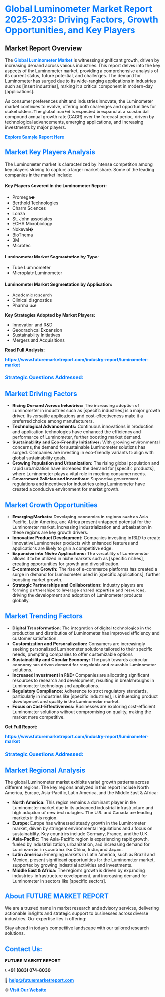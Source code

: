 <h1 style="color: #007BFF;">Global Luminometer Market Report 2025-2033: Driving Factors, Growth Opportunities, and Key Players</h1>

<section id="overview">
<h2>Market Report Overview</h2>
<p>The <a href="https://www.futuremarketreport.com/industry-report/luminometer-market" style="color: #007BFF; text-decoration: none;"><strong>Global Luminometer Market</strong></a> is witnessing significant growth, driven by increasing demand across various industries. This report delves into the key aspects of the Luminometer market, providing a comprehensive analysis of its current status, future potential, and challenges. The demand for Luminometer has surged due to its wide-ranging applications in industries such as [insert industries], making it a critical component in modern-day [applications].</p>
<p>As consumer preferences shift and industries innovate, the Luminometer market continues to evolve, offering both challenges and opportunities for stakeholders. The global market is expected to expand at a substantial compound annual growth rate (CAGR) over the forecast period, driven by technological advancements, emerging applications, and increasing investments by major players.</p>
</section>

<section id="overview">
<p><a href="https://www.futuremarketreport.com/request-sample/reportId=105534" style="color: #007BFF; text-decoration: none;"><strong>Explore Sample Report Here</strong></a></p>
</section>

<section id="key-players">
<h2 style="color: #007BFF;">Market Key Players Analysis</h2>
<p>The Luminometer market is characterized by intense competition among key players striving to capture a larger market share. Some of the leading companies in the market include:</p>
<h4>Key Players Covered in the Luminometer Report:</h4>
<ul><li>Promega�</li><li>Berthold Technologies</li><li>Charm Sciences</li><li>Lonza</li><li>St. John associates</li><li>ECHA Microbiology</li><li>Nokeval�</li><li>BioThema</li><li>3M</li><li>Microtec</li></ul>
<h4>Luminometer Market Segmentation by Type:</h4>
<ul><li>Tube Luminometer</li><li>Microplate Luminometer</li></ul>

<h4>Luminometer Market Segmentation by Application:</h4>
<ul><li>Academic research</li><li>Clinical diagnostics</li><li>Pharma use</li></ul>
<p><strong>Key Strategies Adopted by Market Players:</strong></p>
<ul>
<li>Innovation and R&D</li>
<li>Geographical Expansion</li>
<li>Sustainability Initiatives</li>
<li>Mergers and Acquisitions</li>
</ul>
</section>

<section>
<p><strong>Read Full Analysis: </strong></p><a href="https://www.futuremarketreport.com/industry-report/luminometer-market" style="color: #007BFF; text-decoration: none;"><strong>https://www.futuremarketreport.com/industry-report/luminometer-market</strong></a>
<h3 style="color: #007BFF;">Strategic Questions Addressed:</h3>
</section>

<section id="driving-factors">
<h2 style="color: #007BFF;">Market Driving Factors</h2>
<ul>
<li><strong>Rising Demand Across Industries:</strong> The increasing adoption of Luminometer in industries such as [specific industries] is a major growth driver. Its versatile applications and cost-effectiveness make it a preferred choice among manufacturers.</li>
<li><strong>Technological Advancements:</strong> Continuous innovations in production and application technologies have enhanced the efficiency and performance of Luminometer, further boosting market demand.</li>
<li><strong>Sustainability and Eco-Friendly Initiatives:</strong> With growing environmental concerns, the demand for sustainable Luminometer solutions has surged. Companies are investing in eco-friendly variants to align with global sustainability goals.</li>
<li><strong>Growing Population and Urbanization:</strong> The rising global population and rapid urbanization have increased the demand for [specific products], where Luminometer plays a vital role in meeting consumer needs.</li>
<li><strong>Government Policies and Incentives:</strong> Supportive government regulations and incentives for industries using Luminometer have created a conducive environment for market growth.</li>
</ul>
</section>

<section id="growth-opportunities">
<h2 style="color: #007BFF;">Market Growth Opportunities</h2>
<ul>
<li><strong>Emerging Markets:</strong> Developing economies in regions such as Asia-Pacific, Latin America, and Africa present untapped potential for the Luminometer market. Increasing industrialization and urbanization in these regions are key growth drivers.</li>
<li><strong>Innovative Product Development:</strong> Companies investing in R&D to create innovative Luminometer products with enhanced features and applications are likely to gain a competitive edge.</li>
<li><strong>Expansion into Niche Applications:</strong> The versatility of Luminometer allows it to be utilized in niche markets such as [specific niches], creating opportunities for growth and diversification.</li>
<li><strong>E-commerce Growth:</strong> The rise of e-commerce platforms has created a surge in demand for Luminometer used in [specific applications], further boosting market growth.</li>
<li><strong>Strategic Partnerships and Collaborations:</strong> Industry players are forming partnerships to leverage shared expertise and resources, driving the development and adoption of Luminometer products globally.</li>
</ul>
</section>

<section id="trending-factors">
<h2 style="color: #007BFF;">Market Trending Factors</h2>
<ul>
<li><strong>Digital Transformation:</strong> The integration of digital technologies in the production and distribution of Luminometer has improved efficiency and customer satisfaction.</li>
<li><strong>Customization and Personalization:</strong> Consumers are increasingly seeking personalized Luminometer solutions tailored to their specific needs, prompting companies to offer customizable options.</li>
<li><strong>Sustainability and Circular Economy:</strong> The push towards a circular economy has driven demand for recyclable and reusable Luminometer solutions.</li>
<li><strong>Increased Investment in R&D:</strong> Companies are allocating significant resources to research and development, resulting in breakthroughs in Luminometer technology and applications.</li>
<li><strong>Regulatory Compliance:</strong> Adherence to strict regulatory standards, particularly in industries like [specific industries], is influencing product development and quality in the Luminometer market.</li>
<li><strong>Focus on Cost-Effectiveness:</strong> Businesses are exploring cost-efficient Luminometer solutions without compromising on quality, making the market more competitive.</li>
</ul>
</section>

<section>
<p><strong>Get Full Report: </strong></p><a href="https://www.futuremarketreport.com/industry-report/luminometer-market" style="color: #007BFF; text-decoration: none;"><strong>https://www.futuremarketreport.com/industry-report/luminometer-market</strong></a>
<h3 style="color: #007BFF;">Strategic Questions Addressed:</h3>
</section>


<section id="regional-analysis">
<h2 style="color: #007BFF;">Market Regional Analysis</h2>
<p>The global Luminometer market exhibits varied growth patterns across different regions. The key regions analyzed in this report include North America, Europe, Asia-Pacific, Latin America, and the Middle East & Africa:</p>
<ul>
<li><strong>North America:</strong> This region remains a dominant player in the Luminometer market due to its advanced industrial infrastructure and high adoption of new technologies. The U.S. and Canada are leading markets in this region.</li>
<li><strong>Europe:</strong> Europe has witnessed steady growth in the Luminometer market, driven by stringent environmental regulations and a focus on sustainability. Key countries include Germany, France, and the U.K.</li>
<li><strong>Asia-Pacific:</strong> The Asia-Pacific region is experiencing rapid growth, fueled by industrialization, urbanization, and increasing demand for Luminometer in countries like China, India, and Japan.</li>
<li><strong>Latin America:</strong> Emerging markets in Latin America, such as Brazil and Mexico, present significant opportunities for the Luminometer market, supported by growing industrial activities and investments.</li>
<li><strong>Middle East & Africa:</strong> The region’s growth is driven by expanding industries, infrastructure development, and increasing demand for Luminometer in sectors like [specific sectors].</li>
</ul>
</section>

<footer>
<h2 style="color: #007BFF;">About FUTURE MARKET REPORT</h2>
<p>We are a trusted name in market research and advisory services, delivering actionable insights and strategic support to businesses across diverse industries. Our expertise lies in offering:</p>

<p>Stay ahead in today’s competitive landscape with our tailored research solutions.</p>

<h2 style="color: #007BFF;">Contact Us:</h2>
<p><strong>FUTURE MARKET REPORT</strong></p>
<p>📞 <strong>+91 (883) 074-8030</strong></p>
<p>📧 <strong><a href="mailto:help@futuremarketreport.com" style="color: #007BFF;">help@futuremarketreport.com</a></strong></p>
<p>🌐 <strong><a href="https://www.futuremarketreport.com/" style="color: #007BFF;">Visit Our Website</a></strong></p>
</footer>